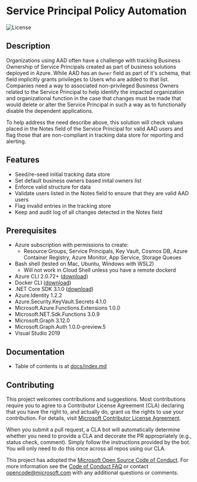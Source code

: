 # Service Principal Policy Automation

![License](https://img.shields.io/badge/license-MIT-green.svg)

## Description

Organizations using AAD often have a challenge with tracking Business Ownership of Service Principals created as part of business solutions deployed in Azure.  While AAD has an `Owner` field as part of it's schema, that field implicitly grants privileges to Users who are added to that list.  Companies need a way to associated non-privileged Business Owners related to the Service Principal to help identify the impacted organization and organizational function in the case that changes must be made that would delete or alter the Service Principal in such a way as to functionally disable the dependent applications.

To help address the need describe above, this solution will check values placed in the Notes field of the Service Principal for valid AAD users and flag those that are non-compliant in tracking data store for reporting and alerting.

## Features

- Seed/re-seed initial tracking data store
- Set default business owners based inital owners list
- Enforce valid structure for data
- Validate users listed in the Notes field to ensure that they are valid AAD users
- Flag invalid entries in the tracking store
- Keep and audit log of all changes detected in the Notes field

## Prerequisites

- Azure subscription with permissions to create:
  - Resource Groups, Service Principals, Key Vault, Cosmos DB, Azure Container Registry, Azure Monitor, App Service, Storage Queues 
- Bash shell (tested on Mac, Ubuntu, Windows with WSL2)
  - Will not work in Cloud Shell unless you have a remote dockerd
- Azure CLI 2.0.72+ ([download](https://docs.microsoft.com/en-us/cli/azure/install-azure-cli?view=azure-cli-latest))
- Docker CLI ([download](https://docs.docker.com/install/))
- .NET Core SDK 3.1.0 ([download](https://dotnet.microsoft.com/download))
- Azure.Identity 1.2.2
- Azure.Security.KeyVault.Secrets 4.1.0
- Microsoft.Azure.Functions.Extensions 1.0.0
- Microsoft.NET.Sdk.Functions 3.0.9
- Microsoft.Graph 3.12.0
- Microsoft.Graph.Auth 1.0.0-preview.5
- Visual Studio 2019 

## Documentation

- Table of contents is at [docs/index.md](docs/index.md)

## Contributing

This project welcomes contributions and suggestions. Most contributions require you to agree to a
Contributor License Agreement (CLA) declaring that you have the right to, and actually do, grant us
the rights to use your contribution. For details, visit [Microsoft Contributor License Agreement](https://cla.opensource.microsoft.com).

When you submit a pull request, a CLA bot will automatically determine whether you need to provide
a CLA and decorate the PR appropriately (e.g., status check, comment). Simply follow the instructions
provided by the bot. You will only need to do this once across all repos using our CLA.

This project has adopted the [Microsoft Open Source Code of Conduct](https://opensource.microsoft.com/codeofconduct/).
For more information see the [Code of Conduct FAQ](https://opensource.microsoft.com/codeofconduct/faq/) or
contact [opencode@microsoft.com](mailto:opencode@microsoft.com) with any additional questions or comments.

